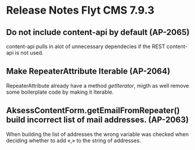 # Release Notes Flyt CMS 7.9.3

## Do not include content-api by default (AP-2065)
content-api pulls in alot of unnecessary dependecies if the REST content-api is not used.

## Make RepeaterAttribute Iterable (AP-2064)
RepeaterAttribute already have a method *getIterator*, migth as well remove some boilerplate code by making it Iterable.

## AksessContentForm.getEmailFromRepeater() build incorrect list of mail addresses. (AP-2063) 
When building the list of addresses the wrong variable was checked when deciding whether to add «,» to the string of addresses.
